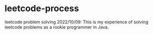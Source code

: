 # leetcode-process
leetcode problem solving
2022/10/09: This is my experience of solving leetcode problems as a rookie programmer in Java.
